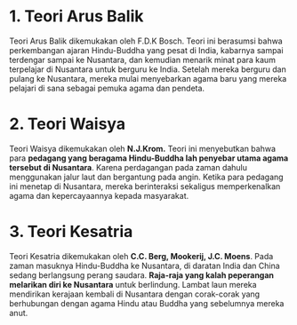 # 1. Teori Arus Balik
Teori Arus Balik dikemukakan oleh F.D.K Bosch. Teori ini berasumsi bahwa perkembangan ajaran Hindu-Buddha yang pesat di India, kabarnya sampai terdengar sampai ke Nusantara, dan kemudian menarik minat para kaum terpelajar di Nusantara untuk berguru ke India. Setelah mereka berguru dan pulang ke Nusantara, mereka mulai menyebarkan agama baru yang mereka pelajari di sana sebagai pemuka agama dan pendeta.
# 2. Teori Waisya
Teori Waisya dikemukakan oleh **N.J.Krom.** Teori ini menyebutkan bahwa para **pedagang yang beragama Hindu-Buddha lah penyebar utama agama tersebut di Nusantara**. Karena perdagangan pada zaman dahulu menggunakan jalur laut dan bergantung pada angin. Ketika para pedagang ini menetap di Nusantara, mereka berinteraksi sekaligus memperkenalkan agama dan kepercayaannya kepada masyarakat.
# 3. Teori Kesatria
Teori Kesatria dikemukakan oleh **C.C. Berg, Mookerij, J.C. Moens**. Pada zaman masuknya Hindu-Buddha ke Nusantara, di daratan India dan China sedang berlangsung perang saudara. **Raja-raja yang kalah peperangan melarikan diri ke Nusantara** untuk berlindung. Lambat laun mereka mendirikan kerajaan kembali di Nusantara dengan corak-corak yang berhubungan dengan agama Hindu atau Buddha yang sebelumnya mereka anut.
